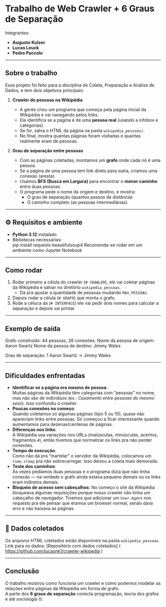 # Trabalho de Web Crawler + 6 Graus de Separação

Integrantes:  
- **Augusto Kulzer**  
- **Lucas Leuck**  
- **Pedro Paccolo**

---

##  Sobre o trabalho
Esse projeto foi feito para a disciplina de Coleta, Preparação e Análise de Dados, e tem dois objetivos principais:

1. **Crawler de pessoas na Wikipédia**  
   - A gente criou um programa que começa pela página inicial da Wikipédia e vai navegando pelos links.  
   - Ele identifica se a página é de uma **pessoa real** (usando a infobox e categorias).  
   - Se for, salva o HTML da página na pasta `wikipedia_pessoas/`.  
   - No final, mostra quantas páginas foram visitadas e quantas realmente eram de pessoas.  

2. **Grau de separação entre pessoas**  
   - Com as páginas coletadas, montamos um **grafo** onde cada nó é uma pessoa.  
   - Se a página de uma pessoa tem link direto para outra, criamos uma conexão (aresta).  
   - Usamos **BFS (Busca em Largura)** para encontrar o **menor caminho** entre duas pessoas.  
   - O programa pede o nome da origem e destino, e mostra:  
     - O grau de separação (quantos passos de distância)  
     - O caminho completo (as pessoas intermediárias).  

---

## ⚙️ Requisitos e ambiente
- **Python 3.12** instalado  
- Bibliotecas necessárias:  
  pip install requests beautifulsoup4
  Recomenda-se rodar em um ambiente como Jupyter Notebook

---

##  Como rodar
1. Rodar primeiro a célula do crawler (`# CRAWLER`), ele vai coletar páginas da Wikipédia e salvar no diretório `wikipedia_pessoas`.  
   - Dá pra ajustar a quantidade de pessoas mudando `MAX_PESSOAS`.  
2. Depois rodar a célula (`# GRAFO`) que monta o grafo.  
3. Rode a céluca da (`# INTERFACE`) ele vai pedir dois nomes para calcular a separação e depois vai printar.


---

##  Exemplo de saída

Grafo construído: 44 pessoas, 26 conexões.
Nome da pessoa de origem: Aaron Swartz
Nome da pessoa de destino: Jimmy Wales

Grau de separação: 1
Aaron Swartz -> Jimmy Wales


---

##  Dificuldades enfrentadas
- **Identificar se a página era mesmo de pessoa**:  
  Muitas páginas da Wikipédia têm categorias com “pessoas” no nome, mas não são de indivíduos (ex.: *Casamento entre pessoas do mesmo sexo*). Isso confundiu o crawler.  
- **Poucas conexões no começo**:  
  Quando coletamos só algumas páginas (tipo 5 ou 10), quase não apareciam links entre pessoas. Só começou a ficar interessante quando aumentamos para dezenas/centenas de páginas.  
- **Diferenças nos links**:  
  A Wikipédia usa variações nos URLs (maiúsculas, minúsculas, acentos, fragmentos `#`), então tivemos que normalizar os links pra não perder conexões.  
- **Tempo de execução**:  
  Como não dá pra “martelar” o servidor da Wikipédia, colocamos um `time.sleep` pra não sobrecarregar. Isso deixou a coleta mais demorada.  
- **Teste dos caminhos**:  
  Às vezes pedíamos duas pessoas e o programa dizia que não tinha conexão — na verdade o grafo ainda estava pequeno demais ou os links eram indiretos demais.  
- **Bloqueio de acesso sem cabeçalhos**:
No começo o site da Wikipédia bloqueava algumas requisições porque nosso crawler não tinha um cabeçalho de navegador. Tivemos que adicionar um `User-Agent` nos requests pra ele pensar que éramos um browser normal, senão dava erro e não baixava as páginas.

---

## 📂 Dados coletados

Os arquivos HTML coletados estão disponíveis na pasta `wikipedia_pessoas`.
Link para os dados: [Repositório com dados coletados] ( https://github.com/lucasnk1/crawler-wikipedia )

---

##  Conclusão
O trabalho mostrou como funciona um crawler e como podemos modelar as relações entre páginas da Wikipédia em forma de grafo.  
A parte dos **6 graus de separação** conecta programação, teoria dos grafos e até sociologia 🤓.  

